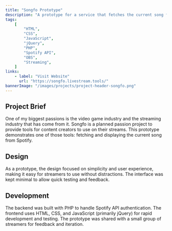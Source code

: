 ```yaml
---
title: "Songfo Prototype"
description: "A prototype for a service that fetches the current song from Spotify, designed for streamers and content creators. Built as a proof of concept to test usability and gather feedback."
tags:
    [
        "HTML",
        "CSS",
        "JavaScript",
        "jQuery",
        "PHP",
        "Spotify API",
        "OBS",
        "Streaming",
    ]
links:
    - label: "Visit Website"
      url: "https://songfo.livestream.tools/"
bannerImage: "/images/projects/project-header-songfo.png"
---
```


## Project Brief

One of my biggest passions is the video game industry and the streaming industry that has come from it. Songfo is a planned passion project to provide tools for content creators to use on their streams. This prototype demonstrates one of those tools: fetching and displaying the current song from Spotify.

## Design

As a prototype, the design focused on simplicity and user experience, making it easy for streamers to use without distractions. The interface was kept minimal to allow quick testing and feedback.

## Development

The backend was built with PHP to handle Spotify API authentication. The frontend uses HTML, CSS, and JavaScript (primarily jQuery) for rapid development and testing. The prototype was shared with a small group of streamers for feedback and iteration.